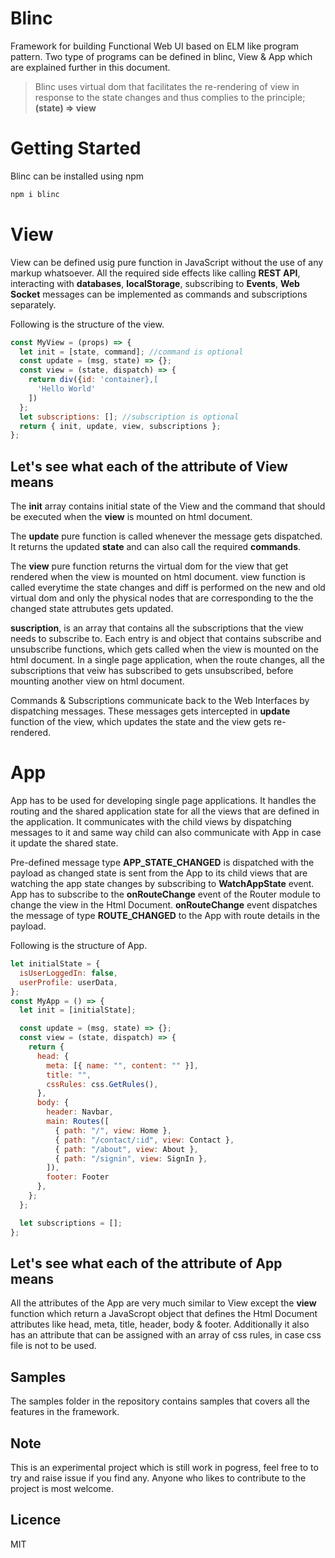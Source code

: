 # Blinc

Framework for building Functional Web UI based on ELM like program pattern. Two type of programs can be defined in blinc, View & App which are explained further in this document. 

> Blinc uses virtual dom that facilitates the re-rendering of view in response to the state changes and thus complies to the principle; **(state) => view** 

# Getting Started

Blinc can be installed using npm

```sh
npm i blinc
```

# View

View can be defined usig pure function in JavaScript without the use of any markup whatsoever. All the required side effects like calling **REST API**, interacting with **databases**, **localStorage**, subscribing to **Events**, **Web Socket** messages can be implemented as commands and subscriptions separately. 

Following is the structure of the view.

```javascript
const MyView = (props) => {
  let init = [state, command]; //command is optional
  const update = (msg, state) => {};
  const view = (state, dispatch) => {
    return div({id: 'container},[
      'Hello World'
    ])
  };
  let subscriptions: []; //subscription is optional
  return { init, update, view, subscriptions };
};
```

## Let's see what each of the attribute of View means

The **init** array contains initial state of the View and the command that should be executed when the **view** is mounted on html document.

The **update** pure function is called whenever the message gets dispatched. It returns the updated **state** and can also call the required **commands**.

The **view** pure function returns the virtual dom for the view that get rendered when the view is mounted on html document. view function is called everytime the state changes and diff is performed on the new and old virtual dom and only the physical nodes that are corresponding to the the changed state attrubutes gets updated.

**suscription**, is an array that contains all the subscriptions that the view needs to subscribe to. Each entry is and object that contains subscribe and unsubscribe functions, which gets called when the view is mounted on the html document. In a single page application, when the route changes, all the subscriptions that veiw has subscribed to gets unsubscribed, before mounting another view on html document.

Commands & Subscriptions communicate back to the Web Interfaces by dispatching messages. These messages gets intercepted in **update** function of the view, which updates the state and the view gets re-rendered.

# App

App has to be used for developing single page applications. It handles the routing and the shared application state for all the views that are defined in the application. It communicates with the child views by dispatching messages to it and same way child can also communicate with App in case it update the shared state.

Pre-defined message type **APP_STATE_CHANGED** is dispatched with the payload as changed state is sent from the App to its child views that are watching the app state changes by subscribing to **WatchAppState** event. App has to subscribe to the **onRouteChange** event of the Router module to change the view in the Html Document. **onRouteChange** event dispatches the message of type **ROUTE_CHANGED** to the App with route details in the payload.

Following is the structure of App.

```javascript
let initialState = {
  isUserLoggedIn: false,
  userProfile: userData,
};
const MyApp = () => {
  let init = [initialState];

  const update = (msg, state) => {};
  const view = (state, dispatch) => {
    return {
      head: {
        meta: [{ name: "", content: "" }],
        title: "",
        cssRules: css.GetRules(),
      },
      body: {
        header: Navbar,
        main: Routes([
          { path: "/", view: Home },
          { path: "/contact/:id", view: Contact },
          { path: "/about", view: About },
          { path: "/signin", view: SignIn },
        ]),
        footer: Footer
      },
    };
  };

  let subscriptions = [];
};
```

## Let's see what each of the attribute of App means

All the attributes of the App are very much similar to View except the **view** function which return a JavaScropt object that defines the Html Document attributes like head, meta, title, header, body & footer. Additionally it also has an attribute that can be assigned with an array of css rules, in case css file is not to be used.

## Samples

The samples folder in the repository contains samples that covers all the features in the framework. 

## Note

This is an experimental project which is still work in pogress, feel free to to try and raise issue if you find any. Anyone who likes to contribute to the project is most welcome.

## Licence

MIT

